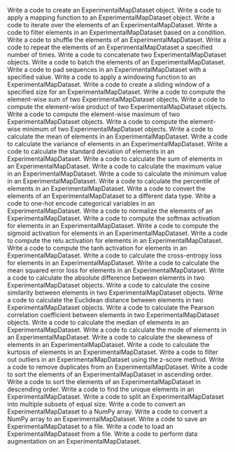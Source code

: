 Write a code to create an ExperimentalMapDataset object.
Write a code to apply a mapping function to an ExperimentalMapDataset object.
Write a code to iterate over the elements of an ExperimentalMapDataset.
Write a code to filter elements in an ExperimentalMapDataset based on a condition.
Write a code to shuffle the elements of an ExperimentalMapDataset.
Write a code to repeat the elements of an ExperimentalMapDataset a specified number of times.
Write a code to concatenate two ExperimentalMapDataset objects.
Write a code to batch the elements of an ExperimentalMapDataset.
Write a code to pad sequences in an ExperimentalMapDataset with a specified value.
Write a code to apply a windowing function to an ExperimentalMapDataset.
Write a code to create a sliding window of a specified size for an ExperimentalMapDataset.
Write a code to compute the element-wise sum of two ExperimentalMapDataset objects.
Write a code to compute the element-wise product of two ExperimentalMapDataset objects.
Write a code to compute the element-wise maximum of two ExperimentalMapDataset objects.
Write a code to compute the element-wise minimum of two ExperimentalMapDataset objects.
Write a code to calculate the mean of elements in an ExperimentalMapDataset.
Write a code to calculate the variance of elements in an ExperimentalMapDataset.
Write a code to calculate the standard deviation of elements in an ExperimentalMapDataset.
Write a code to calculate the sum of elements in an ExperimentalMapDataset.
Write a code to calculate the maximum value in an ExperimentalMapDataset.
Write a code to calculate the minimum value in an ExperimentalMapDataset.
Write a code to calculate the percentile of elements in an ExperimentalMapDataset.
Write a code to convert the elements of an ExperimentalMapDataset to a different data type.
Write a code to one-hot encode categorical variables in an ExperimentalMapDataset.
Write a code to normalize the elements of an ExperimentalMapDataset.
Write a code to compute the softmax activation for elements in an ExperimentalMapDataset.
Write a code to compute the sigmoid activation for elements in an ExperimentalMapDataset.
Write a code to compute the relu activation for elements in an ExperimentalMapDataset.
Write a code to compute the tanh activation for elements in an ExperimentalMapDataset.
Write a code to calculate the cross-entropy loss for elements in an ExperimentalMapDataset.
Write a code to calculate the mean squared error loss for elements in an ExperimentalMapDataset.
Write a code to calculate the absolute difference between elements in two ExperimentalMapDataset objects.
Write a code to calculate the cosine similarity between elements in two ExperimentalMapDataset objects.
Write a code to calculate the Euclidean distance between elements in two ExperimentalMapDataset objects.
Write a code to calculate the Pearson correlation coefficient between elements in two ExperimentalMapDataset objects.
Write a code to calculate the median of elements in an ExperimentalMapDataset.
Write a code to calculate the mode of elements in an ExperimentalMapDataset.
Write a code to calculate the skewness of elements in an ExperimentalMapDataset.
Write a code to calculate the kurtosis of elements in an ExperimentalMapDataset.
Write a code to filter out outliers in an ExperimentalMapDataset using the z-score method.
Write a code to remove duplicates from an ExperimentalMapDataset.
Write a code to sort the elements of an ExperimentalMapDataset in ascending order.
Write a code to sort the elements of an ExperimentalMapDataset in descending order.
Write a code to find the unique elements in an ExperimentalMapDataset.
Write a code to split an ExperimentalMapDataset into multiple subsets of equal size.
Write a code to convert an ExperimentalMapDataset to a NumPy array.
Write a code to convert a NumPy array to an ExperimentalMapDataset.
Write a code to save an ExperimentalMapDataset to a file.
Write a code to load an ExperimentalMapDataset from a file.
Write a code to perform data augmentation on an ExperimentalMapDataset.